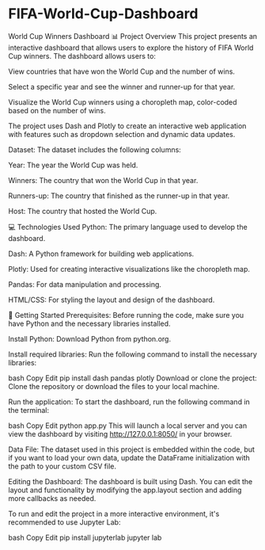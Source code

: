 # FIFA-World-Cup-Dashboard
World Cup Winners Dashboard
📊 Project Overview
This project presents an interactive dashboard that allows users to explore the history of FIFA World Cup winners. The dashboard allows users to:

View countries that have won the World Cup and the number of wins.

Select a specific year and see the winner and runner-up for that year.

Visualize the World Cup winners using a choropleth map, color-coded based on the number of wins.

The project uses Dash and Plotly to create an interactive web application with features such as dropdown selection and dynamic data updates.

Dataset:
The dataset includes the following columns:

Year: The year the World Cup was held.

Winners: The country that won the World Cup in that year.

Runners-up: The country that finished as the runner-up in that year.

Host: The country that hosted the World Cup.

💻 Technologies Used
Python: The primary language used to develop the dashboard.

Dash: A Python framework for building web applications.

Plotly: Used for creating interactive visualizations like the choropleth map.

Pandas: For data manipulation and processing.

HTML/CSS: For styling the layout and design of the dashboard.

📂 Getting Started
Prerequisites:
Before running the code, make sure you have Python and the necessary libraries installed.

Install Python: Download Python from python.org.

Install required libraries: Run the following command to install the necessary libraries:

bash
Copy
Edit
pip install dash pandas plotly
Download or clone the project: Clone the repository or download the files to your local machine.

Run the application: To start the dashboard, run the following command in the terminal:

bash
Copy
Edit
python app.py
This will launch a local server and you can view the dashboard by visiting http://127.0.0.1:8050/ in your browser.

Data File:
The dataset used in this project is embedded within the code, but if you want to load your own data, update the DataFrame initialization with the path to your custom CSV file.

Editing the Dashboard:
The dashboard is built using Dash. You can edit the layout and functionality by modifying the app.layout section and adding more callbacks as needed.

To run and edit the project in a more interactive environment, it's recommended to use Jupyter Lab:

bash
Copy
Edit
pip install jupyterlab
jupyter lab
